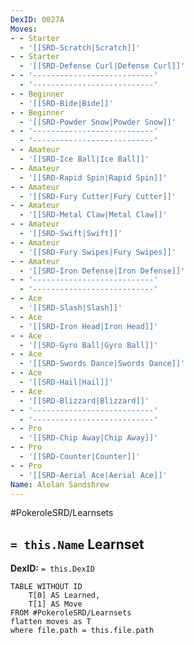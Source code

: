 ```yaml
---
DexID: 0027A
Moves:
- - Starter
  - '[[SRD-Scratch|Scratch]]'
- - Starter
  - '[[SRD-Defense Curl|Defense Curl]]'
- - '---------------------------'
  - '---------------------------'
- - Beginner
  - '[[SRD-Bide|Bide]]'
- - Beginner
  - '[[SRD-Powder Snow|Powder Snow]]'
- - '---------------------------'
  - '---------------------------'
- - Amateur
  - '[[SRD-Ice Ball|Ice Ball]]'
- - Amateur
  - '[[SRD-Rapid Spin|Rapid Spin]]'
- - Amateur
  - '[[SRD-Fury Cutter|Fury Cutter]]'
- - Amateur
  - '[[SRD-Metal Claw|Metal Claw]]'
- - Amateur
  - '[[SRD-Swift|Swift]]'
- - Amateur
  - '[[SRD-Fury Swipes|Fury Swipes]]'
- - Amateur
  - '[[SRD-Iron Defense|Iron Defense]]'
- - '---------------------------'
  - '---------------------------'
- - Ace
  - '[[SRD-Slash|Slash]]'
- - Ace
  - '[[SRD-Iron Head|Iron Head]]'
- - Ace
  - '[[SRD-Gyro Ball|Gyro Ball]]'
- - Ace
  - '[[SRD-Swords Dance|Swords Dance]]'
- - Ace
  - '[[SRD-Hail|Hail]]'
- - Ace
  - '[[SRD-Blizzard|Blizzard]]'
- - '---------------------------'
  - '---------------------------'
- - Pro
  - '[[SRD-Chip Away|Chip Away]]'
- - Pro
  - '[[SRD-Counter|Counter]]'
- - Pro
  - '[[SRD-Aerial Ace|Aerial Ace]]'
Name: Alolan Sandshrew
---
```


#PokeroleSRD/Learnsets

## `= this.Name` Learnset

**DexID:** `= this.DexID`

```dataview
TABLE WITHOUT ID
    T[0] AS Learned,
    T[1] AS Move
FROM #PokeroleSRD/Learnsets
flatten moves as T
where file.path = this.file.path
```
